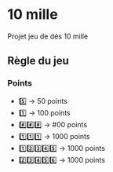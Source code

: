 # 10 mille
Projet jeu de dés 10 mille

## Règle du jeu



### Points

 - :five: -> 50 points
 - :one: -> 100 points
 - :hash::hash::hash: -> #00 points
 - :one::one::one: -> 1000 points
 - :one::two::three::four::five: -> 1000 points
 - :two::three::four::five::six: -> 1000 points